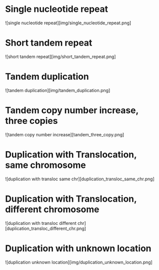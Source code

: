 # Single nucleotide repeat
![single nucleotide repeat][img/single_nucleotide_repeat.png]

# Short tandem repeat
![short tandem repeat][img/short_tandem_repeat.png]

# Tandem duplication
![tandem duplication][img/tandem_duplication.png]

# Tandem copy number increase, three copies
![tandem copy number increase][tandem_three_copy.png]

# Duplication with Translocation, same chromosome
![duplication with transloc same chr][duplication_transloc_same_chr.png]

# Duplication with Translocation, different chromosome
![duplication with transloc different chr][duplication_transloc_different_chr.png]

# Duplication with unknown location
![duplication unknown location][img/duplication_unknown_location.png]

